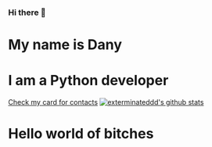 ### Hi there 👋

# My name is Dany
# I am a Python developer
[Check my card for contacts](https://exterminateddd.github.io "Visit Card Website")
[![exterminateddd's github stats](https://github-readme-stats.vercel.app/api?username=exterminateddd&show_icons=true&theme=radical)](https://github.com/anuraghazra/github-readme-stats)
# Hello world of bitches
